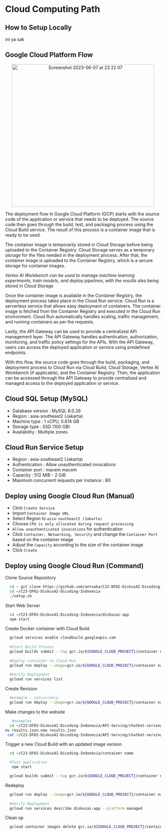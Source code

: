 # Cloud Computing Path

## How to Setup Locally
ini ya sak

## Google Cloud Platform Flow
<p align="center">
    <img width="460" alt="Screenshot 2023-06-07 at 23 22 07" src="https://github.com/C23-DF02-DiskusAI-Dicoding-Indonesia/API-Serving/assets/132810595/afeab717-152e-4d08-9b8c-59a838b06a7c">
</p>

The deployment flow in Google Cloud Platform (GCP) starts with the source code of the application or service that needs to be deployed. The source code then goes through the build, test, and packaging process using the Cloud Build service. The result of this process is a container image that is ready to be used.

The container image is temporarily stored in Cloud Storage before being uploaded to the Container Registry. Cloud Storage serves as a temporary storage for the files needed in the deployment process. After that, the container image is uploaded to the Container Registry, which is a secure storage for container images.

*Vertex AI Workbench can be used to manage machine learning experiments, train models, and deploy pipelines, with the results also being stored in Cloud Storage*

Once the container image is available in the Container Registry, the deployment process takes place in the Cloud Run service. Cloud Run is a serverless service that allows easy deployment of containers. The container image is fetched from the Container Registry and executed in the Cloud Run environment. Cloud Run automatically handles scaling, traffic management, and running containers as per the requests.

Lastly, the API Gateway can be used to provide a centralized API management layer. The API Gateway handles authentication, authorization, monitoring, and traffic policy settings for the APIs. With the API Gateway, users can access the deployed application or service using predefined endpoints.

With this flow, the source code goes through the build, packaging, and deployment process to Cloud Run via Cloud Build, Cloud Storage, Vertex AI Workbench (if applicable), and the Container Registry. Then, the application can be accessed through the API Gateway to provide centralized and managed access to the deployed application or service.

## Cloud SQL Setup (MySQL)
- Database version : MySQL 8.0.26
- Region : asia-southeast2 (Jakarta)
- Machine type : 1 vCPU, 0.614 GB
- Storage type : SSD (100 GB)
- Availability : Multiple zones

## Cloud Run Service Setup
- Region : asia-southeast2 (Jakarta)
- Authentication : Allow unauthenticated invocations
- Container port : macem macem
- Capacity : 512 MiB - 2 GiB
- Maximum concurrent requests per instance : 80

## Deploy using Google Cloud Run (Manual)
- Click `Create Service`
- Import `Container Image URL`
- Select Region to `asia-southeast2 (Jakarta)`
- Choose `CPU is only allocated during request processing`
- `Allow unauthenticated invocations` for authentication 
- Click `Container, Networking, Security` and change the `Container Port` based on the container image
- Adjust the `Capacity` according to the size of the container image
- Click `Create`

## Deploy using Google Cloud Run (Command)

Clone Source Repository
```bash
  cd ~ git clone https://github.com/antsaka/C23-DF02-DiskusAI-Dicoding-Indonesia
  cd ~/C23-DF02-DiskusAI-Dicoding-Indonesia
  ./setup.sh
```
Start Web Server
```bash
  cd ~/C23-DF02-DiskusAI-Dicoding-Indonesia/diskusai-app 
  npm start
```
Create Docker container with Cloud Build
```bash
  gcloud services enable cloudbuild.googleapis.com
  
  #Start Build Process
  gcloud builds submit --tag gcr.io/${GOOGLE_CLOUD_PROJECT}/container name .
  
  #Deploy container to Cloud Run
  gcloud run deploy --image=gcr.io/${GOOGLE_CLOUD_PROJECT}/container name --platform managed
  
  #Verify Deployment
  gcloud run services list
```
Create Revision 
```bash
  #example : concurrency
  gcloud run deploy --image=gcr.io/${GOOGLE_CLOUD_PROJECT}/container name --platform managed --concurrency (insert number of concurrency)
```
Make changes to the website
```bash
   #examples
  cd ~/C23-DF02-DiskusAI-Dicoding-Indonesia/API-Serving/chatbot-serving
mv results.json.new results.json
 cat ~/C23-DF02-DiskusAI-Dicoding-Indonesia/API-Serving/chatbot-serving/results.json
```
Trigger a new Cloud Build with an updated image version
```bash
  cd ~/C23-DF02-DiskusAI-Dicoding-Indonesia/container name

  #Test application 
   npm start 

  gcloud builds submit --tag gcr.io/${GOOGLE_CLOUD_PROJECT}/container name:2.0.0 .
```
Redeploy
```bash
  gcloud run deploy --image=gcr.io/${GOOGLE_CLOUD_PROJECT}/container name:2.0.0 --platform managed
  
  #Verify Deployment
  gcloud run services describe diskusai-app --platform managed
```
Clean up
```bash
  gcloud container images delete gcr.io/${GOOGLE_CLOUD_PROJECT}/container name --quiet
```
